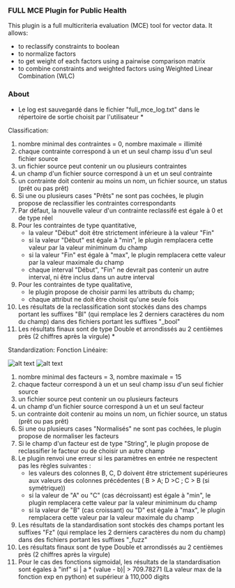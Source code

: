 ### FULL MCE Plugin for Public Health

This plugin is a full multicriteria evaluation (MCE) tool for vector data. It allows:
  - to reclassify constraints to boolean
  - to normalize factors
  - to get weight of each factors using a pairwise comparison matrix
  - to combine constraints and weighted factors using Weighted Linear Combination (WLC)

### About
- Le log est sauvegardé dans le fichier "full\_mce\_log.txt" dans le répertoire de sortie choisit par l'utilisateur \*

Classification:
1) nombre minimal des contraintes = 0, nombre maximale = illimité
2) chaque contrainte correspond à un et un seul champ issu d'un seul fichier source
3) un fichier source peut contenir un ou plusieurs contraintes
4) un champ d'un fichier source correspond à un et un seul contrainte
5) un contrainte doit contenir au moins un nom, un fichier source, un status (prêt ou pas prêt)
6) Si une ou plusieurs cases "Prêts" ne sont pas cochées, le plugin propose de reclassifier les contraintes correspondants
7) Par défaut, la nouvelle valeur d'un contrainte reclassifé est égale à 0 et de type réel
8) Pour les contraintes de type quantitative,
    - la valeur "Début" doit être strictement inférieure à la valeur "Fin"
    - si la valeur "Début" est égale à "min", le plugin remplacera cette valeur par la valeur miniminum du champ
    - si la valeur "Fin" est égale à "max", le plugin remplacera cette valeur par la valeur maximale du champ
    - chaque interval "Début", "Fin" ne devrait pas contenir un autre interval, ni être inclus dans un autre interval
9) Pour les contraintes de type qualitative,
    - le plugin propose de choisir parmi les attributs du champ;
    - chaque attribut ne doit être choisit qu'une seule fois
10) Les résultats de la reclassification sont stockés dans des champs portant les suffixes "Bl" (qui remplace les 2 derniers caractères du nom du champ) dans des fichiers portant les suffixes "\_bool"
11) Les résultats finaux sont de type Double et arrondissés au 2 centièmes près (2 chiffres après la virgule) \*

Standardization:
  Fonction Linéaire:
  
  ![alt text](https://github.com/famenontsoa/fullmce_Sarah/blob/main/images/linear_shape.png?raw=true)  ![alt text](https://github.com/famenontsoa/fullmce_Sarah/blob/main/images/linear.png?raw=true) 

1) nombre minimal des facteurs = 3, nombre maximale = 15
2) chaque facteur correspond à un et un seul champ issu d'un seul fichier source
3) un fichier source peut contenir un ou plusieurs facteurs
4) un champ d'un fichier source correspond à un et un seul facteur
5) un contrainte doit contenir au moins un nom, un fichier source, un status (prêt ou pas prêt)
6) Si une ou plusieurs cases "Normalisés" ne sont pas cochées, le plugin propose de normaliser les facteurs
7) Si le champ d'un facteur est de type "String", le plugin propose de reclassifier le facteur ou de choisir un autre champ
8) Le plugin renvoi une erreur si les paramètres en entrée ne respectent pas les règles suivantes :
    - les valeurs des colonnes B, C, D doivent être strictement supérieures aux valeurs des colonnes précédentes ( B > A; D >C ; C > B (si symétrique))
    - si la valeur de "A" ou "C" (cas décroissant) est égale à "min", le plugin remplacera cette valeur par la valeur miniminum du champ
    - si la valeur de "B" (cas croissant) ou "D" est égale à "max", le plugin remplacera cette valeur par la valeur maximale du champ
9) Les résultats de la standardisation sont stockés des champs portant les suffixes "Fz" (qui remplace les 2 derniers caractères du nom du champ) dans des fichiers portant les suffixes "\_fuzz"
10) Les résultats finaux sont de type Double et arrondissés au 2 centièmes près (2 chiffres après la virgule)
11) Pour le cas des fonctions sigmoidal, les résultats de la standardisation sont égales à "inf" si | a \* (value - b)| > 709.78271 (La valeur max de la fonction exp en python) et supérieur à 110,000 digits
